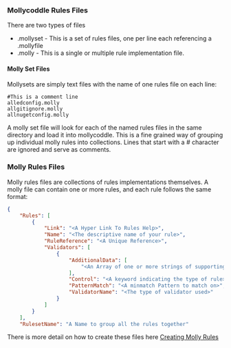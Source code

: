 ### Mollycoddle Rules Files

There are two types of files

* <name>.mollyset - This is a set of rules files, one per line each referencing a .mollyfile
* <name>.molly - This is a single or multiple rule implementation file.


#### Molly Set Files

Mollysets are simply text files with the name of one rules file on each line:

```text
#This is a comment line
alledconfig.molly
allgitignore.molly
allnugetconfig.molly
```

A molly set file will look for each of the named rules files in the same directory and load it into mollycoddle.  This is a fine grained way of grouping up individual molly rules into collections.  Lines that start with a # character are ignored and serve as comments.


### Molly Rules Files

Molly rules files are collections of rules implementations themselves.  A molly file can contain one or more rules, and each rule follows the same format:

```json
{
    "Rules": [
        {
            "Link": "<A Hyper Link To Rules Help>",
            "Name": "<The descriptive name of your rule>",
            "RuleReference": "<A Unique Reference>",
            "Validators": [
                {
                    "AdditionalData": [
                        "<An Array of one or more strings of supporting info>"
                    ],
                    "Control": "<A keyword indicating the type of rule>",
                    "PatternMatch": "<A minmatch Pattern to match on>",
                    "ValidatorName": "<The type of validator used>"
                }
            ]
        }
    ],
    "RulesetName": "A Name to group all the rules together"
```

There is more detail on how to create these files here [Creating Molly Rules](createrules.md)